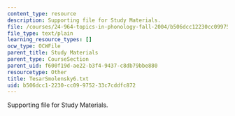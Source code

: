 ```yaml
---
content_type: resource
description: Supporting file for Study Materials.
file: /courses/24-964-topics-in-phonology-fall-2004/b506dcc12230cc09975233c7cddfc872_TesarSmolensky6.txt
file_type: text/plain
learning_resource_types: []
ocw_type: OCWFile
parent_title: Study Materials
parent_type: CourseSection
parent_uid: f600f19d-ae22-b3f4-9437-c8db79bbe880
resourcetype: Other
title: TesarSmolensky6.txt
uid: b506dcc1-2230-cc09-9752-33c7cddfc872
---
```

Supporting file for Study Materials.